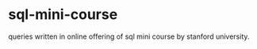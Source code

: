 sql-mini-course
===============

queries written in online offering of sql mini course by stanford university.
